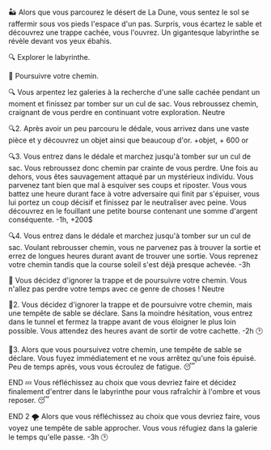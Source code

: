 🏜️ Alors que vous parcourez le désert de La Dune, vous sentez le sol se raffermir sous vos pieds l'espace d'un pas. Surpris, vous écartez le sable et découvrez une trappe cachée, vous l'ouvrez. Un gigantesque labyrinthe se révèle devant vos yeux ébahis.

🔍 Explorer le labyrinthe.

🚶 Poursuivre votre chemin.

🔍
Vous arpentez lez galeries à la recherche d'une salle cachée pendant un moment et finissez par tomber sur un cul de sac. Vous rebroussez chemin, craignant de vous perdre en continuant votre exploration.
Neutre

🔍2.
Après avoir un peu parcouru le dédale, vous arrivez dans une vaste pièce et y découvrez un objet ainsi que beaucoup d'or.
+objet, + 600 or

🔍3.
Vous entrez dans le dédale et marchez jusqu'à tomber sur un cul de sac. Vous rebroussez donc chemin par crainte de vous perdre. Une fois au dehors, vous êtes sauvagement attaqué par un mystérieux individu. Vous parvenez tant bien que mal à esquiver ses coups et riposter. Vous vous battez une heure durant face à votre adversaire qui finit par s'épuiser, vous lui portez un coup décisif et finissez par le neutraliser avec peine. Vous découvrez en le fouillant une petite bourse contenant une somme d'argent conséquente.
-1h, +200$

🔍4. Vous entrez dans le dédale et marchez jusqu'à tomber sur un cul de sac. Voulant rebrousser chemin, vous ne parvenez pas à trouver la sortie et errez de longues heures durant avant de trouver une sortie. Vous reprenez votre chemin tandis que la course soleil s'est déjà presque achevée.
-3h


🚶
Vous décidez d'ignorer la trappe et de poursuivre votre chemin. Vous n'allez pas perdre votre temps avec ce genre de choses !
Neutre

🚶2.
Vous décidez d'ignorer la trappe et de poursuivre votre chemin, mais une tempête de sable se déclare. Sans la moindre hésitation, vous entrez dans le tunnel et fermez la trappe avant de vous éloigner le plus loin possible. Vous attendez des heures avant de sortir de votre cachette.
-2h 🕑

🚶3.
Alors que vous poursuivez votre chemin, une tempête de sable se déclare. Vous fuyez immédiatement et ne vous arrêtez qu'une fois épuisé. Peu de temps après, vous vous écroulez de fatigue.
😴


END
💤 Vous réfléchissez au choix que vous devriez faire et décidez finalement d'entrer dans le labyrinthe pour vous rafraîchir à l'ombre et vous reposer.
😴

END 2 
🌪️ Alors que vous réfléchissez au choix que vous devriez faire, vous voyez une tempête de sable approcher. Vous vous réfugiez dans la galerie le temps qu'elle passe.
-3h 🕑
